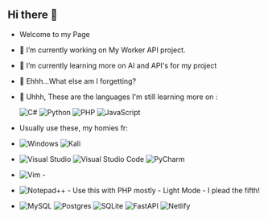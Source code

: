 ## Hi there 👋

<!--
**RadaGathee/RadaGathee** is a ✨ _special_ ✨ repository because its `README.md` (this file) appears on your GitHub profile.

Here are some ideas to get you started:

- 🔭 I’m currently working on ...
- 🌱 I’m currently learning ...
- 👯 I’m looking to collaborate on ....
- 🤔 I’m looking for help with ....
- 💬 Ask me about ...
- 📫 How to reach me: ...
- 😄 Pronouns: .....
- ⚡ Fun fact: ....
-->
- Welcome to my Page

- 🔭 I’m currently working on My Worker API project.
- 🌱 I’m currently learning more on AI and API's for my project

- 🤔 Ehhh...What else am I forgetting?
- 💬 Uhhh, These are the languages I'm still learning more on :

     ![C#](https://img.shields.io/badge/c%23-%23239120.svg?style=for-the-badge&logo=csharp&logoColor=white)
![Python](https://img.shields.io/badge/python-3670A0?style=for-the-badge&logo=python&logoColor=ffdd54)
![PHP](https://img.shields.io/badge/php-%23777BB4.svg?style=for-the-badge&logo=php&logoColor=white)
![JavaScript](https://img.shields.io/badge/javascript-%23323330.svg?style=for-the-badge&logo=javascript&logoColor=%23F7DF1E)

- Usually use these, my homies fr:
- ![Windows](https://img.shields.io/badge/Windows-0078D6?style=for-the-badge&logo=windows&logoColor=white) 	![Kali](https://img.shields.io/badge/Kali-268BEE?style=for-the-badge&logo=kalilinux&logoColor=white)
- ![Visual Studio](https://img.shields.io/badge/Visual%20Studio-5C2D91.svg?style=for-the-badge&logo=visual-studio&logoColor=white) ![Visual Studio Code](https://img.shields.io/badge/Visual%20Studio%20Code-0078d7.svg?style=for-the-badge&logo=visual-studio-code&logoColor=white) ![PyCharm](https://img.shields.io/badge/pycharm-143?style=for-the-badge&logo=pycharm&logoColor=black&color=black&labelColor=green)

- ![Vim](https://img.shields.io/badge/VIM-%2311AB00.svg?style=for-the-badge&logo=vim&logoColor=white) - 
- ![Notepad++](https://img.shields.io/badge/Notepad++-90E59A.svg?style=for-the-badge&logo=notepad%2b%2b&logoColor=black) - Use this with PHP mostly - Light Mode - I plead the fifth! 
- ![MySQL](https://img.shields.io/badge/mysql-4479A1.svg?style=for-the-badge&logo=mysql&logoColor=white) ![Postgres](https://img.shields.io/badge/postgres-%23316192.svg?style=for-the-badge&logo=postgresql&logoColor=white) ![SQLite](https://img.shields.io/badge/sqlite-%2307405e.svg?style=for-the-badge&logo=sqlite&logoColor=white)
  ![FastAPI](https://img.shields.io/badge/FastAPI-005571?style=for-the-badge&logo=fastapi)
  ![Netlify](https://img.shields.io/badge/netlify-%23000000.svg?style=for-the-badge&logo=netlify&logoColor=#00C7B7)
  
